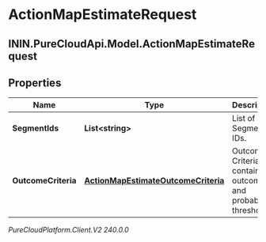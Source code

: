 # ActionMapEstimateRequest

## ININ.PureCloudApi.Model.ActionMapEstimateRequest

## Properties

|Name | Type | Description | Notes|
|------------ | ------------- | ------------- | -------------|
| **SegmentIds** | **List&lt;string&gt;** | List of Segment IDs. | [optional] |
| **OutcomeCriteria** | [**ActionMapEstimateOutcomeCriteria**](ActionMapEstimateOutcomeCriteria) | Outcome Criteria containing outcomeId and probability thresholds. | [optional] |



_PureCloudPlatform.Client.V2 240.0.0_
